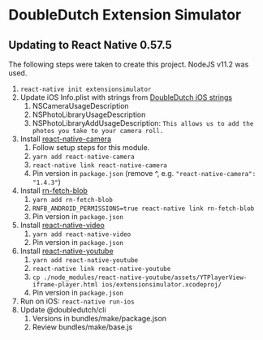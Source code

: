 DoubleDutch Extension Simulator
===============================

## Updating to React Native 0.57.5

The following steps were taken to create this project.
NodeJS v11.2 was used.

1. `react-native init extensionsimulator`
1. Update iOS Info.plist with strings from [DoubleDutch iOS strings](https://ddgit.me/Flock/flock4-iOS/blob/master/Flock/Base.lproj/InfoPlist.strings)
   1. NSCameraUsageDescription
   1. NSPhotoLibraryUsageDescription
   1. NSPhotoLibraryAddUsageDescription: `This allows us to add the photos you take to your camera roll.`
1. Install [react-native-camera](https://www.npmjs.com/package/react-native-camera)
   1. Follow setup steps for this module.
   1. `yarn add react-native-camera`
   1. `react-native link react-native-camera`
   1. Pin version in `package.json` (remove ^, e.g. `"react-native-camera": "1.4.3"`)
1. Install [rn-fetch-blob](https://www.npmjs.com/package/rn-fetch-blob)
   1. `yarn add rn-fetch-blob`
   1. `RNFB_ANDROID_PERMISSIONS=true react-native link rn-fetch-blob`
   1. Pin version in `package.json`
1. Install [react-native-video](https://www.npmjs.com/package/react-native-video)
   1. `yarn add react-native-video`
   1. Pin version in `package.json`
1. Install [react-native-youtube](https://www.npmjs.com/package/react-native-youtube)
   1. `yarn add react-native-youtube`
   1. `react-native link react-native-youtube`
   1. `cp ./node_modules/react-native-youtube/assets/YTPlayerView-iframe-player.html ios/extensionsimulator.xcodeproj/`
   1. Pin version in `package.json`
1. Run on iOS: `react-native run-ios`
1. Update @doubledutch/cli
   1. Versions in bundles/make/package.json
   1. Review bundles/make/base.js
   